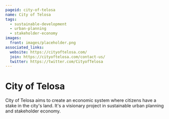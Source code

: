 ```yaml
---
pageid: city-of-telosa
name: City of Telosa
tags:
  - sustainable-development
  - urban-planning
  - stakeholder-economy
images:
  front: images/placeholder.png
associated_links:
  website: https://cityoftelosa.com/
  join: https://cityoftelosa.com/contact-us/
  twitter: https://twitter.com/CityofTelosa
---
```


# City of Telosa

City of Telosa aims to create an economic system where citizens have a stake in the city's land. It's a visionary project in sustainable urban planning and stakeholder economy.